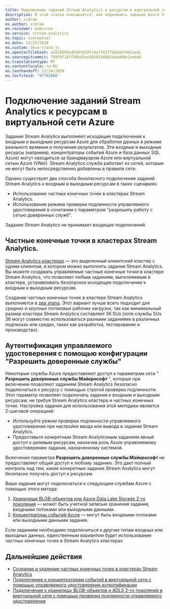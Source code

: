 ```yaml
---
title: Подключение заданий Stream Analytics к ресурсам в виртуальной сети Azure
description: В этой статье описывается, как подключить задание Azure Stream Analytics с ресурсами, которые находятся в виртуальной сети.
author: sidram
ms.author: sidram
ms.reviewer: mamccrea
ms.service: stream-analytics
ms.topic: conceptual
ms.date: 12/23/2020
ms.custom: devx-track-js
ms.openlocfilehash: a2d26689a3036f05d7c8e7f417fbbb447402aedc
ms.sourcegitcommit: 799f0f187f96b45ae561923d002abad40e1eebd6
ms.translationtype: MT
ms.contentlocale: ru-RU
ms.lasthandoff: 12/24/2020
ms.locfileid: "97762866"
---
```

# <a name="connect-stream-analytics-jobs-to-resources-in-an-azure-virtual-network-vnet"></a>Подключение заданий Stream Analytics к ресурсам в виртуальной сети Azure

Задания Stream Analytics выполняют исходящие подключения к входным и выходным ресурсам Azure для обработки данных в режиме реального времени и получения результатов. Эти входные и выходные ресурсы (например, концентраторы событий Azure и база данных SQL Azure) могут находиться за брандмауэром Azure или виртуальной сетью Azure (VNet). Stream Analytics служба работает из сетей, которые не могут быть непосредственно добавлены в правила сети.

Однако существует два способа безопасного подключения заданий Stream Analytics к входным и выходным ресурсам в таких сценариях.
* Использование частных конечных точек в кластерах Stream Analytics.
* Использование режима проверки подлинности управляемого удостоверения в сочетании с параметром "разрешить работу с сетью доверенных служб".

Задание Stream Analytics не принимает входящих подключений.

## <a name="private-endpoints-in-stream-analytics-clusters"></a>Частные конечные точки в кластерах Stream Analytics.
[Stream Analytics кластерах](https://docs.microsoft.com/azure/stream-analytics/cluster-overview) — это выделенный клиентский кластер с одним клиентом, в котором можно выполнять задания Stream Analytics. Вы можете создавать управляемые частные конечные точки в кластере Stream Analytics, что позволяет любым заданиям, выполняемым в кластере, устанавливать безопасное исходящее подключение к входным и выходным ресурсам.

Создание частных конечных точек в кластере Stream Analytics выполняется в [два этапа](https://docs.microsoft.com/azure/stream-analytics/private-endpoints). Этот вариант лучше всего подходит для средних и крупных потоковых рабочих нагрузок, так как минимальный размер кластера Stream Analytics составляет 36 SUs (хотя службы SUs 36 могут совместно использоваться разными заданиями в различных подписках или средах, таких как разработка, тестирование и производство).

## <a name="managed-identity-authentication-with-allow-trusted-services-configuration"></a>Аутентификация управляемого удостоверения с помощью конфигурации "Разрешить доверенные службы"
Некоторые службы Azure предоставляют доступ к параметрам сети " **Разрешить доверенные службы Майкрософт** ", которые при включении позволяют заданиям Stream Analytics безопасно подключаться к ресурсу с помощью строгой проверки подлинности. Этот параметр позволяет подключать задания к входным и выходным ресурсам, не требуя Stream Analytics кластера и частных конечных точек. Настройка задания для использования этой методики является 2-шаговой операцией:
* Используйте режим проверки подлинности управляемого удостоверения при настройке ввода или вывода в задании Stream Analytics.
* Предоставьте конкретным Stream Analyticsным заданиям явный доступ к целевым ресурсам, назначив роль Azure управляемому удостоверению задания, назначенному системой. 

Включение параметра **Разрешить доверенные службы Майкрософт** не предоставляет общий доступ к любому заданию. Это дает полный контроль над тем, какие конкретные задания Stream Analytics могут безопасно получать доступ к ресурсам. 

Ваши задания могут подключаться к следующим службам Azure с помощью этого метода:
1. [Хранилище BLOB-объектов или Azure Data Lake Storage 2-го поколения](https://docs.microsoft.com/azure/stream-analytics/blob-output-managed-identity) — может быть учетной записью хранения задания, входными потоками или выходными данными.
2. [Концентраторы событий Azure](https://docs.microsoft.com/azure/stream-analytics/event-hubs-managed-identity) — могут быть входными потоками или выходными данными задания.

Если заданиям необходимо подключиться к другим типам входных или выходных данных, единственным вариантом будет использование частных конечных точек в Stream Analytics кластерах.

## <a name="next-steps"></a>Дальнейшие действия

* [Создание и удаление частных конечных точек в кластерах Stream Analytics](https://docs.microsoft.com/azure/stream-analytics/private-endpoints)
* [Подключение к концентраторам событий в виртуальной сети с помощью управляемого удостоверения аутентификации](https://docs.microsoft.com/azure/stream-analytics/event-hubs-managed-identity)
* [Подключение к хранилищу BLOB-объектов и ADLS 2-го поколения в виртуальной сети с помощью проверки подлинности управляемого удостоверения](https://docs.microsoft.com/azure/stream-analytics/blob-output-managed-identity)
